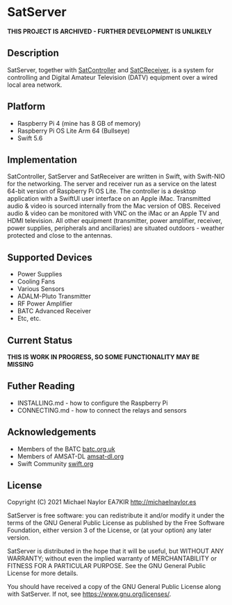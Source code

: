 # SatServer

**THIS PROJECT IS ARCHIVED - FURTHER DEVELOPMENT IS UNLIKELY**

## Description

SatServer, together with [SatController](https://github.com/ea7kir/SatController) and [SatCReceiver](https://github.com/ea7kir/SatReceiver), is a system for controlling and Digital Amateur Television (DATV) equipment over a wired local area network.

## Platform

- Raspberry Pi 4 (mine has 8 GB of memory)
- Raspberry Pi OS Lite Arm 64 (Bullseye)
- Swift 5.6

## Implementation

SatController, SatServer and SatReceiver are written in Swift, with Swift-NIO for the networking.  The server and receiver run as a service on the latest 64-bit version of Raspberry Pi OS Lite.  The controller is a desktop application with a SwiftUI user interface on an Apple iMac.  Transmitted audio & video is sourced internally from the Mac version of OBS. Received audio & video can be monitored with VNC on the iMac or an Apple TV and HDMI television. All other equipment (transmitter, power amplifier, receiver, power supplies, peripherals and ancillaries) are situated outdoors - weather protected and close to the antennas.

## Supported Devices

- Power Supplies
- Cooling Fans
- Various Sensors
- ADALM-Pluto Transmitter
- RF Power Amplifier
- BATC Advanced Receiver
- Etc, etc.

## Current Status

**THIS IS WORK IN PROGRESS, SO SOME FUNCTIONALITY MAY BE MISSING**

## Futher Reading

- INSTALLING.md - how to configure the Raspberry Pi
- CONNECTING.md - how to connect the relays and sensors

## Acknowledgements

- Members of the BATC [batc.org.uk](https://batc.org.uk)
- Members of AMSAT-DL [amsat-dl.org](https://amsat-dl.org/en/)
- Swift Community [swift.org](https://swift.org)

## License

Copyright (C) 2021 Michael Naylor EA7KIR http://michaelnaylor.es

SatServer is free software: you can redistribute it and/or modify
it under the terms of the GNU General Public License as published by
the Free Software Foundation, either version 3 of the License, or
(at your option) any later version.

SatServer is distributed in the hope that it will be useful,
but WITHOUT ANY WARRANTY; without even the implied warranty of
MERCHANTABILITY or FITNESS FOR A PARTICULAR PURPOSE.  See the
GNU General Public License for more details.

You should have received a copy of the GNU General Public License
along with SatServer.  If not, see <https://www.gnu.org/licenses/>.
